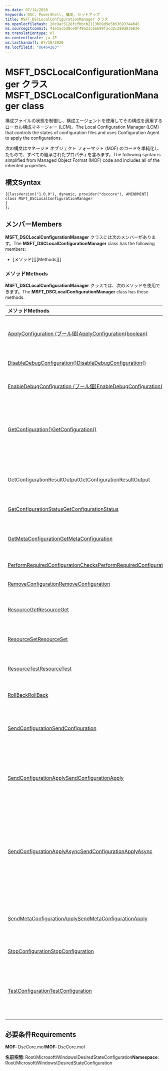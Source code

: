 ```yaml
---
ms.date: 07/14/2020
keywords: DSC, PowerShell, 構成, セットアップ
title: MSFT_DSCLocalConfigurationManager クラス
ms.openlocfilehash: 20c9ac5128fcfbbcb2113b89d9e5b53693744b45
ms.sourcegitcommit: 41e1acbd9ce0f49a23c6eb99facd2c280d836836
ms.translationtype: HT
ms.contentlocale: ja-JP
ms.lasthandoff: 07/18/2020
ms.locfileid: "86464283"
---
```

# <a name="msft_dsclocalconfigurationmanager-class"></a><span data-ttu-id="a41aa-103">MSFT_DSCLocalConfigurationManager クラス</span><span class="sxs-lookup"><span data-stu-id="a41aa-103">MSFT_DSCLocalConfigurationManager class</span></span>

<span data-ttu-id="a41aa-104">構成ファイルの状態を制御し、構成エージェントを使用してその構成を適用するローカル構成マネージャー (LCM)。</span><span class="sxs-lookup"><span data-stu-id="a41aa-104">The Local Configuration Manager (LCM) that controls the states of configuration files and uses Configuration Agent to apply the configurations.</span></span>

<span data-ttu-id="a41aa-105">次の構文はマネージド オブジェクト フォーマット (MOF) のコードを単純化したもので、すべての継承されたプロパティを含みます。</span><span class="sxs-lookup"><span data-stu-id="a41aa-105">The following syntax is simplified from Managed Object Format (MOF) code and includes all of the inherited properties.</span></span>

## <a name="syntax"></a><span data-ttu-id="a41aa-106">構文</span><span class="sxs-lookup"><span data-stu-id="a41aa-106">Syntax</span></span>

```
[ClassVersion("1.0.0"), dynamic, provider("dsccore"), AMENDMENT]
class MSFT_DSCLocalConfigurationManager
{
};
```

## <a name="members"></a><span data-ttu-id="a41aa-107">メンバー</span><span class="sxs-lookup"><span data-stu-id="a41aa-107">Members</span></span>

<span data-ttu-id="a41aa-108">**MSFT_DSCLocalConfigurationManager** クラスには次のメンバーがあります。</span><span class="sxs-lookup"><span data-stu-id="a41aa-108">The **MSFT_DSCLocalConfigurationManager** class has the following members:</span></span>

- <span data-ttu-id="a41aa-109">[メソッド][]</span><span class="sxs-lookup"><span data-stu-id="a41aa-109">[Methods][]</span></span>

### <a name="methods"></a><span data-ttu-id="a41aa-110">メソッド</span><span class="sxs-lookup"><span data-stu-id="a41aa-110">Methods</span></span>

<span data-ttu-id="a41aa-111">**MSFT_DSCLocalConfigurationManager** クラスでは、次のメソッドを使用できます。</span><span class="sxs-lookup"><span data-stu-id="a41aa-111">The **MSFT_DSCLocalConfigurationManager** class has these methods.</span></span>

|<span data-ttu-id="a41aa-112">メソッド</span><span class="sxs-lookup"><span data-stu-id="a41aa-112">Methods</span></span> |<span data-ttu-id="a41aa-113">説明</span><span class="sxs-lookup"><span data-stu-id="a41aa-113">Description</span></span> |
|:--- |:---|
| [<span data-ttu-id="a41aa-114">ApplyConfiguration (ブール値)</span><span class="sxs-lookup"><span data-stu-id="a41aa-114">ApplyConfiguration(boolean)</span></span>](msft-dsclocalconfigurationmanager-applyconfiguration.md)| <span data-ttu-id="a41aa-115">構成エージェントを使用して、保留中の構成を適用します。</span><span class="sxs-lookup"><span data-stu-id="a41aa-115">Uses the Configuration Agent to apply the configuration that is pending.</span></span>|
| [<span data-ttu-id="a41aa-116">DisableDebugConfiguration()</span><span class="sxs-lookup"><span data-stu-id="a41aa-116">DisableDebugConfiguration()</span></span>](msft-dsclocalconfigurationmanager-disabledebugconfiguration.md)| <span data-ttu-id="a41aa-117">DSC リソースのデバッグを無効にします。</span><span class="sxs-lookup"><span data-stu-id="a41aa-117">Disables DSC resource debugging.</span></span>|
| [<span data-ttu-id="a41aa-118">EnableDebugConfiguration (ブール値)</span><span class="sxs-lookup"><span data-stu-id="a41aa-118">EnableDebugConfiguration(boolean)</span></span>](msft-dsclocalconfigurationmanager-enabledebugconfiguration.md)| <span data-ttu-id="a41aa-119">DSC リソースのデバッグを有効にします。</span><span class="sxs-lookup"><span data-stu-id="a41aa-119">Enables DSC resource debugging.</span></span>|
| [<span data-ttu-id="a41aa-120">GetConfiguration()</span><span class="sxs-lookup"><span data-stu-id="a41aa-120">GetConfiguration()</span></span>](msft-dsclocalconfigurationmanager-getconfiguration.md)| <span data-ttu-id="a41aa-121">構成ドキュメントを管理ノードに送信し、構成エージェントの **Get** メソッドを使用して構成を適用します。</span><span class="sxs-lookup"><span data-stu-id="a41aa-121">Sends the configuration document to the managed node and uses the **Get** method of the Configuration Agent to apply the configuration.</span></span>|
| [<span data-ttu-id="a41aa-122">GetConfigurationResultOutput</span><span class="sxs-lookup"><span data-stu-id="a41aa-122">GetConfigurationResultOutput</span></span>](msft-dsclocalconfigurationmanager-getconfigurationresultoutput.md)| <span data-ttu-id="a41aa-123">特定のジョブに関連する構成エージェントの出力を取得します。</span><span class="sxs-lookup"><span data-stu-id="a41aa-123">Gets the Configuration Agent output relating to a specific job.</span></span>|
| [<span data-ttu-id="a41aa-124">GetConfigurationStatus</span><span class="sxs-lookup"><span data-stu-id="a41aa-124">GetConfigurationStatus</span></span>](msft-dsclocalconfigurationmanager-getconfigurationstatus.md)| <span data-ttu-id="a41aa-125">構成状態の履歴を取得します。</span><span class="sxs-lookup"><span data-stu-id="a41aa-125">Get the configuration status history.</span></span>|
| [<span data-ttu-id="a41aa-126">GetMetaConfiguration</span><span class="sxs-lookup"><span data-stu-id="a41aa-126">GetMetaConfiguration</span></span>](msft-dsclocalconfigurationmanager-getmetaconfiguration.md)| <span data-ttu-id="a41aa-127">構成エージェントを制御するために使用する LCM 設定を取得します。</span><span class="sxs-lookup"><span data-stu-id="a41aa-127">Gets the LCM settings that are used to control Configuration Agent.</span></span>|
| [<span data-ttu-id="a41aa-128">PerformRequiredConfigurationChecks</span><span class="sxs-lookup"><span data-stu-id="a41aa-128">PerformRequiredConfigurationChecks</span></span>](msft-dsclocalconfigurationmanager-performrequiredconfigurationchecks.md)| <span data-ttu-id="a41aa-129">整合性チェックを開始します。</span><span class="sxs-lookup"><span data-stu-id="a41aa-129">Starts the consistency check.</span></span>|
| [<span data-ttu-id="a41aa-130">RemoveConfiguration</span><span class="sxs-lookup"><span data-stu-id="a41aa-130">RemoveConfiguration</span></span>](msft-dsclocalconfigurationmanager-removeconfiguration.md)| <span data-ttu-id="a41aa-131">構成ファイルを削除します。</span><span class="sxs-lookup"><span data-stu-id="a41aa-131">Removes the configuration files.</span></span>|
| [<span data-ttu-id="a41aa-132">ResourceGet</span><span class="sxs-lookup"><span data-stu-id="a41aa-132">ResourceGet</span></span>](msft-dsclocalconfigurationmanager-resourceget.md)| <span data-ttu-id="a41aa-133">DSC リソースの **Get** メソッドを直接呼び出します。</span><span class="sxs-lookup"><span data-stu-id="a41aa-133">Directly calls the **Get** method of a DSC resource.</span></span>|
| [<span data-ttu-id="a41aa-134">ResourceSet</span><span class="sxs-lookup"><span data-stu-id="a41aa-134">ResourceSet</span></span>](msft-dsclocalconfigurationmanager-resourceset.md)| <span data-ttu-id="a41aa-135">DSC リソースの **Set** メソッドを直接呼び出します。</span><span class="sxs-lookup"><span data-stu-id="a41aa-135">Directly calls the **Set** method of a DSC resource.</span></span>|
| [<span data-ttu-id="a41aa-136">ResourceTest</span><span class="sxs-lookup"><span data-stu-id="a41aa-136">ResourceTest</span></span>](msft-dsclocalconfigurationmanager-resourcetest.md)| <span data-ttu-id="a41aa-137">DSC リソースの **Test** メソッドを直接呼び出します。</span><span class="sxs-lookup"><span data-stu-id="a41aa-137">Directly calls the **Test** method of a DSC resource.</span></span>|
| [<span data-ttu-id="a41aa-138">RollBack</span><span class="sxs-lookup"><span data-stu-id="a41aa-138">RollBack</span></span>](msft-dsclocalconfigurationmanager-rollback.md)| <span data-ttu-id="a41aa-139">以前の構成にロールバックします。</span><span class="sxs-lookup"><span data-stu-id="a41aa-139">Rolls back to a previous configuration.</span></span>|
| [<span data-ttu-id="a41aa-140">SendConfiguration</span><span class="sxs-lookup"><span data-stu-id="a41aa-140">SendConfiguration</span></span>](msft-dsclocalconfigurationmanager-sendconfiguration.md)| <span data-ttu-id="a41aa-141">構成ドキュメントを管理ノードに送信し、保留中の変更として保存します。</span><span class="sxs-lookup"><span data-stu-id="a41aa-141">Sends the configuration document to the managed node and saves it as a pending change.</span></span>|
| [<span data-ttu-id="a41aa-142">SendConfigurationApply</span><span class="sxs-lookup"><span data-stu-id="a41aa-142">SendConfigurationApply</span></span>](msft-dsclocalconfigurationmanager-sendconfigurationapply.md)| <span data-ttu-id="a41aa-143">構成ドキュメントを管理ノードに送信し、構成エージェントを使用して構成を適用します。</span><span class="sxs-lookup"><span data-stu-id="a41aa-143">Sends the configuration document to the managed node and uses the Configuration Agent to apply the configuration.</span></span>|
| [<span data-ttu-id="a41aa-144">SendConfigurationApplyAsync</span><span class="sxs-lookup"><span data-stu-id="a41aa-144">SendConfigurationApplyAsync</span></span>](msft-dsclocalconfigurationmanager-sendconfigurationapplyasync.md)| <span data-ttu-id="a41aa-145">構成ドキュメントを管理ノードに送信し、構成エージェントの使用を開始して構成を適用します。</span><span class="sxs-lookup"><span data-stu-id="a41aa-145">Send the configuration document to the managed node and start using the Configuration Agent to apply the configuration.</span></span> <span data-ttu-id="a41aa-146">GetConfigurationResultOutput を使用して、結果の出力を取得します。</span><span class="sxs-lookup"><span data-stu-id="a41aa-146">Use GetConfigurationResultOutput to retrieve result output.</span></span>|
| [<span data-ttu-id="a41aa-147">SendMetaConfigurationApply</span><span class="sxs-lookup"><span data-stu-id="a41aa-147">SendMetaConfigurationApply</span></span>](msft-dsclocalconfigurationmanager-sendmetaconfigurationapply.md)| <span data-ttu-id="a41aa-148">構成エージェントを制御するために使用する LCM の設定を設定します。</span><span class="sxs-lookup"><span data-stu-id="a41aa-148">Sets the LCM settings that are used to control the Configuration Agent.</span></span>|
| [<span data-ttu-id="a41aa-149">StopConfiguration</span><span class="sxs-lookup"><span data-stu-id="a41aa-149">StopConfiguration</span></span>](msft-dsclocalconfigurationmanager-stopconfiguration.md)| <span data-ttu-id="a41aa-150">進行中の構成を停止します。</span><span class="sxs-lookup"><span data-stu-id="a41aa-150">Stops the configuration that is in progress.</span></span>|
| [<span data-ttu-id="a41aa-151">TestConfiguration</span><span class="sxs-lookup"><span data-stu-id="a41aa-151">TestConfiguration</span></span>](msft-dsclocalconfigurationmanager-testconfiguration.md)| <span data-ttu-id="a41aa-152">構成ドキュメントを管理ノードに送信し、そのドキュメントに対して現在の構成を検証します。</span><span class="sxs-lookup"><span data-stu-id="a41aa-152">Sends the configuration document to the managed node and verifies the current configuration against the document.</span></span>|

## <a name="requirements"></a><span data-ttu-id="a41aa-153">必要条件</span><span class="sxs-lookup"><span data-stu-id="a41aa-153">Requirements</span></span>

<span data-ttu-id="a41aa-154">**MOF:** DscCore.mof</span><span class="sxs-lookup"><span data-stu-id="a41aa-154">**MOF:** DscCore.mof</span></span>

<span data-ttu-id="a41aa-155">**名前空間**: Root\Microsoft\Windows\DesiredStateConfiguration</span><span class="sxs-lookup"><span data-stu-id="a41aa-155">**Namespace**: Root\Microsoft\Windows\DesiredStateConfiguration</span></span>
